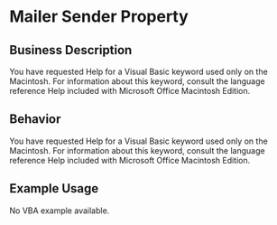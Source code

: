# Mailer Sender Property

## Business Description
You have requested Help for a Visual Basic keyword used only on the Macintosh. For information about this keyword, consult the language reference Help included with Microsoft Office Macintosh Edition.

## Behavior
You have requested Help for a Visual Basic keyword used only on the Macintosh. For information about this keyword, consult the language reference Help included with Microsoft Office Macintosh Edition.

## Example Usage
No VBA example available.